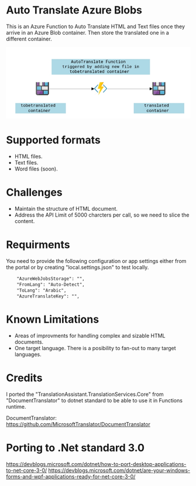 # Auto Translate Azure Blobs
This is an Azure Function to Auto Translate HTML and Text files once they arrive in an Azure Blob container. Then store the translated one in a different container.

<p align="center">
  <img src="AutoTranslateBlobs.png">
</p>

# Supported formats
- HTML files.
- Text files.
- Word files (soon).

# Challenges
- Maintain the structure of HTML document.
- Address the API Limit of 5000 charcters per call, so we need to slice the content.

# Requirments
You need to provide the following configuration or app settings either from the portal or by creating "local.settings.json" to test locally.
```
    "AzureWebJobsStorage": "",
    "FromLang": "Auto-Detect",
    "ToLang": "Arabic",
    "AzureTranslateKey": "",
```
# Known Limitations
- Areas of improvments for handling complex and sizable HTML documents.
- One target language. There is a posibility to fan-out to many target languages.

# Credits
I ported the "TranslationAssistant.TranslationServices.Core" from "DocumentTranslator" to dotnet standard to be able to use it in Functions runtime.

DocumentTranslator: https://github.com/MicrosoftTranslator/DocumentTranslator

# Porting to .Net standard 3.0
https://devblogs.microsoft.com/dotnet/how-to-port-desktop-applications-to-net-core-3-0/
https://devblogs.microsoft.com/dotnet/are-your-windows-forms-and-wpf-applications-ready-for-net-core-3-0/
